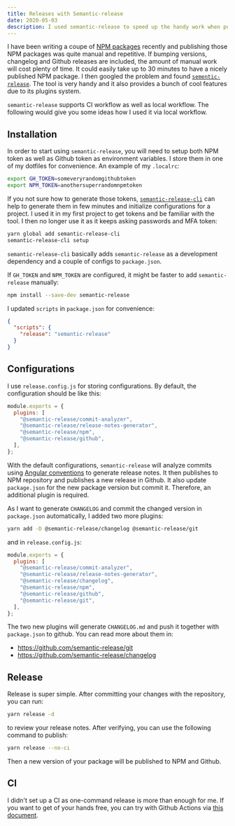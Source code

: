 ```yaml
---
title: Releases with Semantic-release
date: 2020-05-03
description: I used semantic-release to speed up the handy work when publishing npm packages.
---
```


I have been writing a coupe of [NPM packages](https://www.npmjs.com/) recently and publishing those NPM packages was quite manual and repetitive. If bumping versions, changelog and Github releases are included, the amount of manual work will cost plenty of time. It could easily take up to 30 minutes to have a nicely published NPM package. I then googled the problem and found [`sementic-release`](https://github.com/semantic-release/semantic-release). The tool is very handy and it also provides a bunch of cool features due to its plugins system.

`semantic-release` supports CI workflow as well as local workflow. The following would give you some ideas how I used it via local workflow.

## Installation

In order to start using `semantic-release`, you will need to setup both NPM token as well as Github token as environment variables. I store them in one of my dotfiles for convenience. An example of my `.localrc`:

```bash
export GH_TOKEN=someveryrandomgithubtoken
export NPM_TOKEN=anothersuperrandomnpmtoken
```

If you not sure how to generate those tokens, [`semantic-release-cli`](https://github.com/semantic-release/cli) can help to generate them in few minutes and initialize configurations for a project. I used it in my first project to get tokens and be familiar with the tool. I then no longer use it as it keeps asking passwords and MFA token:

```bash
yarn global add semantic-release-cli
semantic-release-cli setup
```

`semantic-release-cli` basically adds `semantic-release` as a development dependency and a couple of configs to `package.json`.

If `GH_TOKEN` and `NPM_TOKEN` are configured, it might be faster to add `semantic-release` manually:

```bash
npm install --save-dev semantic-release
```

I updated `scripts` in `package.json` for convenience:

```json
{
  "scripts": {
    "release": "semantic-release"
  }
}
```

## Configurations

I use `release.config.js` for storing configurations. By default, the configuration should be like this:

```js
module.exports = {
  plugins: [
    "@semantic-release/commit-analyzer",
    "@semantic-release/release-notes-generator",
    "@semantic-release/npm",
    "@semantic-release/github",
  ],
};
```

With the default configurations, `semantic-release` will analyze commits using [Angular conventions](https://github.com/angular/angular.js/blob/master/DEVELOPERS.md#-git-commit-guidelines) to generate release notes. It then publishes to NPM repository and publishes a new release in Github. It also update `package.json` for the new package version but commit it. Therefore, an additional plugin is required.

As I want to generate `CHANGELOG` and commit the changed version in `package.json` automatically, I added two more plugins:

```bash
yarn add -D @semantic-release/changelog @semantic-release/git
```

and in `release.config.js`:

```js
module.exports = {
  plugins: [
    "@semantic-release/commit-analyzer",
    "@semantic-release/release-notes-generator",
    "@semantic-release/changelog",
    "@semantic-release/npm",
    "@semantic-release/github",
    "@semantic-release/git",
  ],
};
```

The two new plugins will generate `CHANGELOG.md` and push it together with `package.json` to github. You can read more about them in:

- https://github.com/semantic-release/git
- https://github.com/semantic-release/changelog

## Release

Release is super simple. After committing your changes with the repository, you can run:

```bash
yarn release -d
```

to review your release notes. After verifying, you can use the following command to publish:

```bash
yarn release --no-ci
```

Then a new version of your package will be published to NPM and Github.

## CI

I didn't set up a CI as one-command release is more than enough for me. If you want to get of your hands free, you can try with Github Actions via [this document](https://github.com/semantic-release/semantic-release/blob/master/docs/recipes/github-actions.md).
